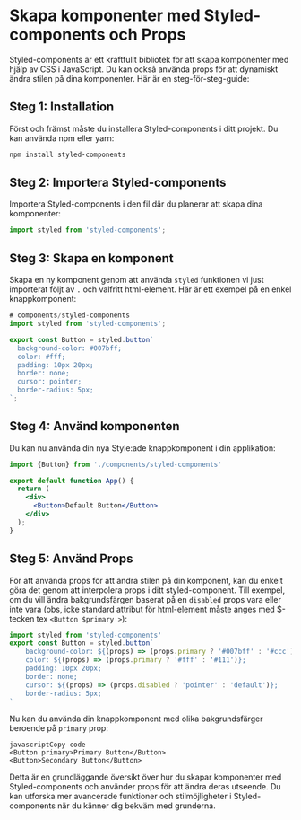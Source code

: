 # Skapa komponenter med Styled-components och Props

Styled-components är ett kraftfullt bibliotek för att skapa komponenter med hjälp av CSS i JavaScript. Du kan också använda props för att dynamiskt ändra stilen på dina komponenter. Här är en steg-för-steg-guide:

## Steg 1: Installation

Först och främst måste du installera Styled-components i ditt projekt. Du kan använda npm eller yarn:

```bash
npm install styled-components
```

## Steg 2: Importera Styled-components

Importera Styled-components i den fil där du planerar att skapa dina komponenter:

```javascript
import styled from 'styled-components';
```

## Steg 3: Skapa en komponent

Skapa en ny komponent genom att använda `styled` funktionen vi just importerat följt av `.` och valfritt html-element. Här är ett exempel på en enkel knappkomponent:

```javascript
# components/styled-components
import styled from 'styled-components';

export const Button = styled.button`
  background-color: #007bff;
  color: #fff;
  padding: 10px 20px;
  border: none;
  cursor: pointer;
  border-radius: 5px;
`;
```

## Steg 4: Använd komponenten

Du kan nu använda din nya Style:ade knappkomponent i din applikation:

```jsx
import {Button} from './components/styled-components'

export default function App() {
  return (
    <div>
      <Button>Default Button</Button>
    </div>
  );
}
```

## Steg 5: Använd Props

För att använda props för att ändra stilen på din komponent, kan du enkelt göra det genom att interpolera props i ditt styled-component. Till exempel, om du vill ändra bakgrundsfärgen baserat på en `disabled` props vara eller inte vara (obs, icke standard attribut för html-element måste anges med $-tecken tex `<Button $primary >`):

```javascript
import styled from 'styled-components'
export const Button = styled.button`
    background-color: ${(props) => (props.primary ? '#007bff' : '#ccc')};
    color: ${(props) => (props.primary ? '#fff' : '#111')};
    padding: 10px 20px;
    border: none;
    cursor: ${(props) => (props.disabled ? 'pointer' : 'default')};
    border-radius: 5px;
`
```

Nu kan du använda din knappkomponent med olika bakgrundsfärger beroende på `primary` prop:

```
javascriptCopy code
<Button primary>Primary Button</Button>
<Button>Secondary Button</Button>
```

Detta är en grundläggande översikt över hur du skapar komponenter med Styled-components och använder props för att ändra deras utseende. Du kan utforska mer avancerade funktioner och stilmöjligheter i Styled-components när du känner dig bekväm med grunderna.